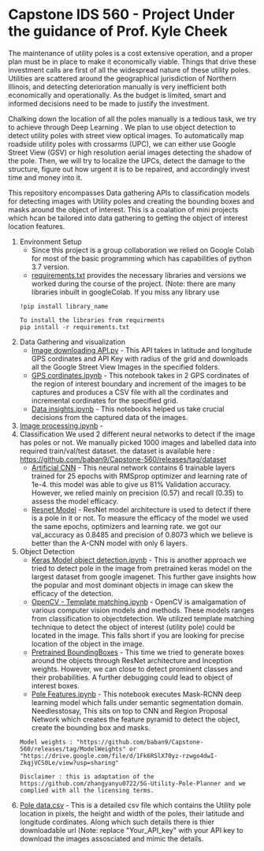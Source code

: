 # Capstone IDS 560 - Project Under the guidance of Prof. Kyle Cheek

The maintenance of utility poles is a cost extensive operation, and a proper plan must be in place to make it economically viable. Things that drive these investment calls are first of all the widespread nature of these utility poles. Utilities are scattered around the geographical jurisdiction of Northern Illinois, and detecting deterioration manually is very inefficient both economically and operationally. As the budget is limited, smart and informed decisions need to be made to justify the investment. 

Chalking down the location of all the poles manually is a tedious task, we try to achieve through Deep Learning . We plan to use object detection to detect utility poles with street view optical images. To automatically map roadside utility poles with crossarms (UPC), we can either use Google Street View (GSV) or high resolution aerial images detecting the shadow of the pole. Then, we will try to localize the UPCs, detect the damage to the structure, figure out how urgent it is to be repaired, and accordingly invest time and money into it.

This repository encompasses Data gathering APIs to classification models for detecting images with Utility poles and creating the bounding boxes and masks around the object of interest. 
This is a coalation of mini projects which hcan be tailored into data gathering to getting the object of interest location features.
1. Environment Setup 
    - Since this project is a group collaboration we relied on Google Colab for most of the basic programming which has capabilities of python 3.7 version.
    - [requirements.txt](https://github.com/baban9/Capstone-560/blob/main/Final%20Code%20and%20Data/requirements.txt) provides the necessary libraries and versions we worked during the course of the project. (Note: there are many libraries inbuilt in googleColab. If you miss any library use 
    ```
    !pip install library_name
    
    To install the libraries from requirments 
    pip install -r requirements.txt
    ```
2. Data Gathering and visualization 
    - [Image downloading API.py](https://github.com/baban9/Capstone-560/blob/main/Final%20Code%20and%20Data/get_images_api.py) - This API takes in latitude and longitude GPS cordinates and API Key with radius of the grid and downloads all the Google Street View Images in the specified folders. 
    - [GPS cordinates.ipynb](https://github.com/baban9/Capstone-560/blob/main/Final%20Code%20and%20Data/GPScordinates%20CSV.ipynb) - This notebook takes in 2 GPS cordinates of the region of interest boundary and increment of the images to be captures and produces a CSV file with all the cordinates and incremental cordinates for the specified grid.
    - [Data insights.ipynb](https://github.com/baban9/Capstone-560/blob/main/Final%20Code%20and%20Data/Data%20Visualization.ipynb) - This notebooks helped us take crucial decisions from the captured data of the images.
3. [Image processing.ipynb](https://github.com/baban9/Capstone-560/blob/main/Final%20Code%20and%20Data/Image_Pre_processing%20(1).ipynb) - 
4. Classification 
We used 2 different neural networks to detect if the image has poles or not. We manually picked 1000 images and labelled data into required train/val/test dataset. the dataset is available here : https://github.com/baban9/Capstone-560/releases/tag/dataset 
    - [Artificial CNN](https://github.com/baban9/Capstone-560/blob/main/Final%20Code%20and%20Data/A_CNN.ipynb) - This neural network contains 6 trainable layers trained for 25 epochs with RMSprop optimizer and learning rate of 1e-4. this model was able to give us 81% Validation accuracy. However, we relied mainly on precision (0.57) and recall (0.35) to assess the model efficacy. 
    - [Resnet Model](https://github.com/baban9/Capstone-560/blob/main/Final%20Code%20and%20Data/roc_test_Keras_Binary_ROC_Resnet.ipynb) - ResNet model architecture is used to detect if there is a pole in it or not. To measure the efficacy of the model we used the same epochs, optimizers and learning rate. we got our val_accuracy as  0.8485 and precision of 0.8073 which we believe is better than the A-CNN model with only 6 layers.
5. Object Detection  
    - [Keras Model object detection.ipynb](https://github.com/baban9/Capstone-560/blob/main/Final%20Code%20and%20Data/Keras_imagenet%20object%20detection.ipynb) - This is another approach we tried to detect pole in the image from pretrained keras model on the largest dataset from google imagenet. This further gave insights how the popular and most dominant objects in image can skew the efficacy of the detection.
    - [OpenCV - Template matching.ipynb](https://github.com/baban9/Capstone-560/blob/main/Final%20Code%20and%20Data/OpenCV%20-%20template%20matching.ipynb) - OpenCV is amalgamation of various computer vision models and methods. These models ranges from classification to objectdetection. We utilized template matching technique to detect the object of interest (utility pole) could be located in the image. This falls short if you are looking for precise location of the object in the image.
    - [Pretrained BoundingBoxes](https://github.com/baban9/Capstone-560/blob/main/Final%20Code%20and%20Data/bounding%20box%20attempt3.ipynb) - This time we tried to generate boxes around the objects through ResNet architecture and Inception weights. However, we can close to detect prominent classes and their probabilities. A further debugging could lead to object of interest boxes.
    - [Pole Features.ipynb](https://github.com/baban9/Capstone-560/blob/main/Final%20Code%20and%20Data/pole_features.ipynb) - This notebook executes Mask-RCNN deep learning model which falls under semantic segmentation domain. Needlesstosay, This sits on top to CNN and Region Proposal Network which creates the feature pyramid to detect the object, create the bounding box and masks. 
   ```
   Model weights : "https://github.com/baban9/Capstone-560/releases/tag/ModelWeights" or "https://drive.google.com/file/d/1Fk6RSlX70yz-rzwgo4dwI-ZkqjVCS0Le/view?usp=sharing"
   
   Disclaimer : this is adaptation of the https://github.com/zhangyanyu0722/5G-Utility-Pole-Planner and we complied with all the licensing terms.
   ```
6. [Pole data.csv](https://github.com/baban9/Capstone-560/blob/main/Final%20Code%20and%20Data/pole_data.csv) - This is a detailed csv file which contains the Utility pole location in pixels, the height and width of the poles, their latitude and longitude cordinates. Along which such details there is thier downloadable url (Note: replace "Your_API_key" with your API key to download the images assosciated and mimic the details.
